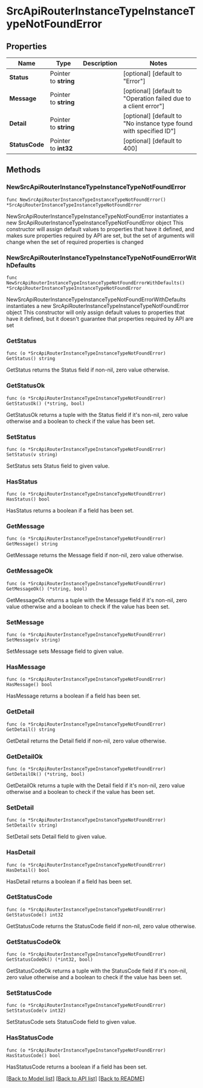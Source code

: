 # SrcApiRouterInstanceTypeInstanceTypeNotFoundError

## Properties

Name | Type | Description | Notes
------------ | ------------- | ------------- | -------------
**Status** | Pointer to **string** |  | [optional] [default to "Error"]
**Message** | Pointer to **string** |  | [optional] [default to "Operation failed due to a client error"]
**Detail** | Pointer to **string** |  | [optional] [default to "No instance type found with specified ID"]
**StatusCode** | Pointer to **int32** |  | [optional] [default to 400]

## Methods

### NewSrcApiRouterInstanceTypeInstanceTypeNotFoundError

`func NewSrcApiRouterInstanceTypeInstanceTypeNotFoundError() *SrcApiRouterInstanceTypeInstanceTypeNotFoundError`

NewSrcApiRouterInstanceTypeInstanceTypeNotFoundError instantiates a new SrcApiRouterInstanceTypeInstanceTypeNotFoundError object
This constructor will assign default values to properties that have it defined,
and makes sure properties required by API are set, but the set of arguments
will change when the set of required properties is changed

### NewSrcApiRouterInstanceTypeInstanceTypeNotFoundErrorWithDefaults

`func NewSrcApiRouterInstanceTypeInstanceTypeNotFoundErrorWithDefaults() *SrcApiRouterInstanceTypeInstanceTypeNotFoundError`

NewSrcApiRouterInstanceTypeInstanceTypeNotFoundErrorWithDefaults instantiates a new SrcApiRouterInstanceTypeInstanceTypeNotFoundError object
This constructor will only assign default values to properties that have it defined,
but it doesn't guarantee that properties required by API are set

### GetStatus

`func (o *SrcApiRouterInstanceTypeInstanceTypeNotFoundError) GetStatus() string`

GetStatus returns the Status field if non-nil, zero value otherwise.

### GetStatusOk

`func (o *SrcApiRouterInstanceTypeInstanceTypeNotFoundError) GetStatusOk() (*string, bool)`

GetStatusOk returns a tuple with the Status field if it's non-nil, zero value otherwise
and a boolean to check if the value has been set.

### SetStatus

`func (o *SrcApiRouterInstanceTypeInstanceTypeNotFoundError) SetStatus(v string)`

SetStatus sets Status field to given value.

### HasStatus

`func (o *SrcApiRouterInstanceTypeInstanceTypeNotFoundError) HasStatus() bool`

HasStatus returns a boolean if a field has been set.

### GetMessage

`func (o *SrcApiRouterInstanceTypeInstanceTypeNotFoundError) GetMessage() string`

GetMessage returns the Message field if non-nil, zero value otherwise.

### GetMessageOk

`func (o *SrcApiRouterInstanceTypeInstanceTypeNotFoundError) GetMessageOk() (*string, bool)`

GetMessageOk returns a tuple with the Message field if it's non-nil, zero value otherwise
and a boolean to check if the value has been set.

### SetMessage

`func (o *SrcApiRouterInstanceTypeInstanceTypeNotFoundError) SetMessage(v string)`

SetMessage sets Message field to given value.

### HasMessage

`func (o *SrcApiRouterInstanceTypeInstanceTypeNotFoundError) HasMessage() bool`

HasMessage returns a boolean if a field has been set.

### GetDetail

`func (o *SrcApiRouterInstanceTypeInstanceTypeNotFoundError) GetDetail() string`

GetDetail returns the Detail field if non-nil, zero value otherwise.

### GetDetailOk

`func (o *SrcApiRouterInstanceTypeInstanceTypeNotFoundError) GetDetailOk() (*string, bool)`

GetDetailOk returns a tuple with the Detail field if it's non-nil, zero value otherwise
and a boolean to check if the value has been set.

### SetDetail

`func (o *SrcApiRouterInstanceTypeInstanceTypeNotFoundError) SetDetail(v string)`

SetDetail sets Detail field to given value.

### HasDetail

`func (o *SrcApiRouterInstanceTypeInstanceTypeNotFoundError) HasDetail() bool`

HasDetail returns a boolean if a field has been set.

### GetStatusCode

`func (o *SrcApiRouterInstanceTypeInstanceTypeNotFoundError) GetStatusCode() int32`

GetStatusCode returns the StatusCode field if non-nil, zero value otherwise.

### GetStatusCodeOk

`func (o *SrcApiRouterInstanceTypeInstanceTypeNotFoundError) GetStatusCodeOk() (*int32, bool)`

GetStatusCodeOk returns a tuple with the StatusCode field if it's non-nil, zero value otherwise
and a boolean to check if the value has been set.

### SetStatusCode

`func (o *SrcApiRouterInstanceTypeInstanceTypeNotFoundError) SetStatusCode(v int32)`

SetStatusCode sets StatusCode field to given value.

### HasStatusCode

`func (o *SrcApiRouterInstanceTypeInstanceTypeNotFoundError) HasStatusCode() bool`

HasStatusCode returns a boolean if a field has been set.


[[Back to Model list]](../README.md#documentation-for-models) [[Back to API list]](../README.md#documentation-for-api-endpoints) [[Back to README]](../README.md)


